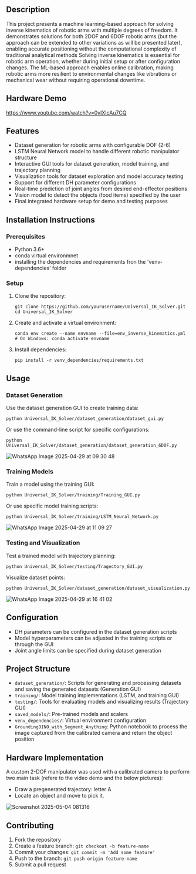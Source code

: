 ## Description
This project presents a machine learning-based approach for solving inverse kinematics of robotic arms with multiple degrees of freedom. It demonstrates solutions for both 2DOF and 6DOF robotic arms (but the approach can be extended to other variations as will be presented later), enabling accurate positioning without the computational complexity of traditional analytical methods
Solving inverse kinematics is essential for robotic arm operation, whether during initial setup or after configuration changes. The ML-based approach enables online calibration, making robotic arms more resilient to environmental changes like vibrations or mechanical wear without requiring operational downtime.

## Hardware Demo
https://www.youtube.com/watch?v=0vlXIcAu7CQ

## Features
- Dataset generation for robotic arms with configurable DOF (2-6)
- LSTM Neural Network model to handle different robotic manipulator structure
- Interactive GUI tools for dataset generation, model training, and trajectory planning
- Visualization tools for dataset exploration and model accuracy testing
- Support for different DH parameter configurations
- Real-time prediction of joint angles from desired end-effector positions
- Vision model to detect the objects (food items) specified by the user
- Final integrated hardware setup for demo and testing purposes

## Installation Instructions

### Prerequisites
- Python 3.6+
- conda virtual environmnet
- installing the dependencies and requirements fron the 'venv-dependencies' folder

### Setup
1. Clone the repository:
   ```
   git clone https://github.com/yourusername/Universal_IK_Solver.git
   cd Universal_IK_Solver
   ```

2. Create and activate a virtual environment:
   ```
   conda env create --name envname --file=env_inverse_kinematics.yml
   # On Windows: conda activate envname
   ```

3. Install dependencies:
   ```
   pip install -r venv_dependencies/requirements.txt
   ```

## Usage

### Dataset Generation
Use the dataset generation GUI to create training data:

```
python Universal_IK_Solver/dataset_generation/dataset_gui.py
```

Or use the command-line script for specific configurations:

```
python Universal_IK_Solver/dataset_generation/dataset_generation_6DOF.py
```
![WhatsApp Image 2025-04-29 at 09 30 48](https://github.com/user-attachments/assets/a6e7ed70-c3d0-43f7-8e28-f3ff9463af2b)


### Training Models
Train a model using the training GUI:

```
python Universal_IK_Solver/training/Training_GUI.py
```

Or use specific model training scripts:

```
python Universal_IK_Solver/training/LSTM_Neural_Network.py
```

![WhatsApp Image 2025-04-29 at 11 09 27](https://github.com/user-attachments/assets/a4618266-e472-4f5a-a3da-7e14246d1a24)


### Testing and Visualization
Test a trained model with trajectory planning:

```
python Universal_IK_Solver/testing/Tragectory_GUI.py
```

Visualize dataset points:

```
python Universal_IK_Solver/dataset_generation/dataset_visualization.py
```

![WhatsApp Image 2025-04-29 at 16 41 02](https://github.com/user-attachments/assets/ae63e950-f236-4435-834a-fb89f9d50a66)


## Configuration
- DH parameters can be configured in the dataset generation scripts
- Model hyperparameters can be adjusted in the training scripts or through the GUI
- Joint angle limits can be specified during dataset generation

## Project Structure
- `dataset_generation/`: Scripts for generating and processing datasets and saving the generated datasets (Generation GUI)
- `training/`: Model training implementations (LSTM, and training GUI)
- `testing/`: Tools for evaluating models and visualizing results (Trajectory GUI)
- `saved_models/`: Pre-trained models and scalers
- `venv_dependencies/`: Virtual environment configuration
- `GroundingDINO_with_Segment_Anything`: Python notebook to process the image captured from the calibrated camera and return the object position


## Hardware Implementation

A custom 2-DOF manipulator was used with a calibrated camera to perform two main task (refere to the video demo and the below pictures):
- Draw a pregenerated trajectory: letter A
- Locate an object and move to pick it.


![Screenshot 2025-05-04 081316](https://github.com/user-attachments/assets/f5c94cf1-b762-4105-b651-6091973118da)

## Contributing
1. Fork the repository
2. Create a feature branch: `git checkout -b feature-name`
3. Commit your changes: `git commit -m 'Add some feature'`
4. Push to the branch: `git push origin feature-name`
5. Submit a pull request


